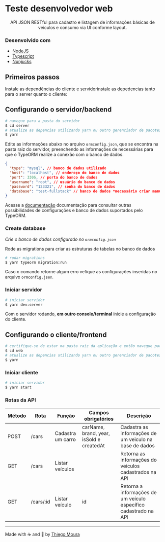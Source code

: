 <p align="center">
<h1>Teste desenvolvedor web</h1>
  <p align="center">
    API JSON RESTful para cadastro e listagem de informações básicas de veículos e consumo via UI conforme layout.
  </p>
</p>

### Desenvolvido com

* [NodeJS](https://nodejs.org)
* [Typescript](https://www.typescriptlang.org/)
* [Nunjucks](https://mozilla.github.io/nunjucks/)

## Primeiros passos

Instale as dependências do cliente e servidorinstale as depedencias tanto para o server quanto o cliente:

## Configurando o servidor/backend

```bash
# navegue para a pasta do servidor
$ cd server
# atualize as depencias utilizando yarn ou outro gerenciador de pacotes
$ yarn
```

Edite as informações abaixo no arquivo `ormconfig.json`, que se encontra na pasta raiz do servidor, preenchendo as informações de necessárias para que o TypeORM realize a conexão com o banco de dados.

```json
{
  "type": "mysql", // banco de dados utilizado
  "host": "localhost", // endereço do banco de dados
  "port": 3306, // porta do banco de dados
  "username": "root", // usuário do banco de dados
  "password": "123321", // senha do banco de dados
  "database": "test-fullstack" // banco de dados *necessário criar manulmente*
}
```

Acesse a [documentação](https://typeorm.io/#/connection-options) documentação para consultar outras possibilidades de configurações e banco de dados suportados pelo TypeORM.


### Create database

*Crie o banco de dados configurado no `ormconfig.json`*

Rode as migrations para criar as estruturas de tabelas no banco de dados

```bash
# rodar migrations
$ yarn typeorm migration:run
```

Caso o comando retorne algum erro vefique as configurações inseridas no arquivo `ormconfig.json`.

### Iniciar servidor
```bash
# iniciar servidor
$ yarn dev:server
```

Com o servidor rodando, **em outro console/terminal** inicie a configuração do cliente.

## Configurando o cliente/frontend

```bash
# certifique-se de estar na pasta raiz da aplicação e então navegue para a pasta do cliente
$ cd web
# atualize as depencias utilizando yarn ou outro gerenciador de pacotes
$ yarn
```

### Iniciar cliente

```bash
# iniciar servidor
$ yarn start
```

### Rotas da API

| Método | Rota | Função | Campos obrigatórios | Descrição |
|--|--|--|--|--|
| POST | /cars | Cadastra um carro | carName, brand, year, isSold e createdAt | Cadastra as informações de um veiculo na base de dados |
| GET | /cars | Listar veículos |  | Retorna as informações do veículos cadastrados na API |
| GET | /cars/:id | Listar veículo | id | Retorna a informações de um veículo específico cadastrado na API |
---

Made with ☕ and 🤯 by [Thiego Moura](https://thiegomoura.github.io/me/)
